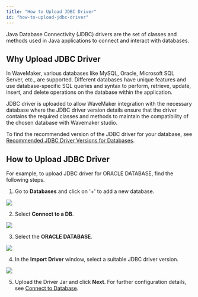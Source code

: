 ```yaml
---
title: "How to Upload JDBC Driver"
id: "how-to-upload-jdbc-driver"
---
```


Java Database Connectivity (JDBC) drivers are the set of classes and methods used in Java applications to connect and interact with databases.

## Why Upload JDBC Driver

In WaveMaker, various databases like MySQL, Oracle, Microsoft SQL Server, etc., are supported. Different databases have unique features and use database-specific SQL queries and syntax to perform, retrieve, update, insert, and delete operations on the database within the application.

JDBC driver is uploaded to allow WaveMaker integration with the necessary database where the JDBC driver version details ensure that the driver contains the required classes and methods to maintain the compatibility of the chosen database with Wavemaker studio.

To find the recommended version of the JDBC driver for your database, see [Recommended JDBC Driver Versions for Databases](https://docs.wavemaker.com/learn/app-development/services/database-services/download-jdbc-driver-jar/).

## How to Upload JDBC Driver

For example, to upload JDBC driver for ORACLE DATABASE, find the following steps.

1. Go to **Databases** and click on '+' to add a new database.

[![](/learn/assets/jdbc-database.png)](/learn/assets/jdbc-database.png)

2. Select **Connect to a DB**.

[![](/learn/assets/jdbc-connect-database.png)](/learn/assets/jdbc-connect-database.png)

3. Select the **ORACLE DATABASE**.

[![](/learn/assets/jdbc-oracle-database.png)](/learn/assets/jdbc-oracle-database.png)

4. In the **Import Driver** window, select a suitable JDBC driver version.

[![](/learn/assets/jdbc-import-driver.png)](/learn/assets/jdbc-import-driver.png)

5. Upload the Driver Jar and click **Next**. For further configuration details, see [Connect to Database](https://docs.wavemaker.com/learn/jump-start/jump-start-db-essentials/#connect-to-database).

